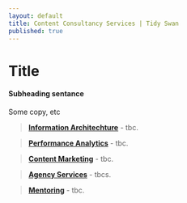 ```yaml
---
layout: default
title: Content Consultancy Services | Tidy Swan
published: true
---
```

# Title

#### Subheading sentance

Some copy, etc

> **[Information Architechture](/content-information-architecture)** - tbc.

> **[Performance Analytics](/performance-analytics)** - tbc.

> **[Content Marketing](/creative-content-marketin)** - tbc.

> **[Agency Services](/tidy-shed-agency-services)** - tbcs.

> **[Mentoring](/content-team-mentoring)** - tbc.
